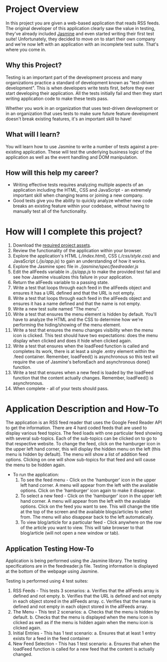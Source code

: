 # Project Overview

In this project you are given a web-based application that reads RSS feeds. The original developer of this application clearly saw the value in testing, they've already included [Jasmine](http://jasmine.github.io/) and even started writing their first test suite! Unfortunately, they decided to move on to start their own company and we're now left with an application with an incomplete test suite. That's where you come in.


## Why this Project?

Testing is an important part of the development process and many organizations practice a standard of development known as "test-driven development". This is when developers write tests first, before they ever start developing their application. All the tests initially fail and then they start writing application code to make these tests pass.

Whether you work in an organization that uses test-driven development or in an organization that uses tests to make sure future feature development doesn't break existing features, it's an important skill to have!


## What will I learn?

You will learn how to use Jasmine to write a number of tests against a pre-existing application. These will test the underlying business logic of the application as well as the event handling and DOM manipulation.


## How will this help my career?

* Writing effective tests requires analyzing multiple aspects of an application including the HTML, CSS and JavaScript - an extremely important skill when changing teams or joining a new company.
* Good tests give you the ability to quickly analyze whether new code breaks an existing feature within your codebase, without having to manually test all of the functionality.


# How will I complete this project?

1. Download the [required project assets](http://github.com/udacity/frontend-nanodegree-feedreader).
2. Review the functionality of the application within your browser.
3. Explore the application's HTML (*./index.html*), CSS (*./css/style.css*) and JavaScript (*./js/app.js*) to gain an understanding of how it works.
4. Explore the Jasmine spec file in *./jasmine/spec/feedreader.js*
5. Edit the allFeeds variable in *./js/app.js* to make the provided test fail and see how Jasmine visualizes this failure in your application.
6. Return the allFeeds variable to a passing state.
7. Write a test that loops through each feed in the allFeeds object and ensures it has a URL defined and that the URL is not empty.
8. Write a test that loops through each feed in the allFeeds object and ensures it has a name defined and that the name is not empty.
9. Write a new test suite named "The menu".
10. Write a test that ensures the menu element is hidden by default. You'll have to analyze the HTML and the CSS to determine how we're performing the hiding/showing of the menu element.
11. Write a test that ensures the menu changes visibility when the menu icon is clicked. This test should have two expectations: does the menu display when clicked and does it hide when clicked again.
12. Write a test that ensures when the loadFeed function is called and completes its work, there is at least a single .entry element within the .feed container. Remember, loadFeed() is asynchronous so this test wil require the use of Jasmine's beforeEach and asynchronous done() function.
13. Write a test that ensures when a new feed is loaded by the loadFeed function that the content actually changes. Remember, loadFeed() is asynchronous.
14. When complete - all of your tests should pass.

# Application Description and How-To
The application is an RSS feed reader that uses the Google Feed Reader API to get the 
information. There are 4 hard coded feeds that are used to display various feed topics.
The feed loads with one particular feed showing with several sub-topics. Each of the sub-topics
can be clicked on to go to that respective website. To change the feed, click on the 
hamburger icon in the upper left hand corner, this will display the hidden menu on the
left (this menu is hidden by default). The menu will show a list of addition feed options.
Clicking on one will show sub-topics for that feed and will cause the menu to be hidden
again.
* To run the application:
	1. To see the feed menu - Click on the 'hamburger' icon in the upper left hand corner.
	   A menu will appear from the left with the available options. Click on the 'hamburger'
	   icon again to make it disappear.
	1. To select a new feed - Click on the 'hamburger' icon in the upper left hand corner.
	   A menu will appear from the left with the available options. Click on the feed you
	   want to see. This will change the title at the top of the screen and the available
	   blogs/articles to select from. The menu will also disappear back to the left automatically.
	2. To view blog/article for a particular feed - Click anywhere on the row of the article 
	   you want to view. This will take browser to that blog/article (will not open a new
	   window or tab).

## Application Testing How-To
Application is being performed using the Jasmine library. The testing specifications are
in the feedreader.js file. Testing information is displayed at the bottom of the webpage
using Jasmine.

Testing is performed using 4 test suites:
1.  RSS Feeds - This tests 3 scenarios:
	a.  Verifies that the allFeeds array is defined and not empty.
	b.  Verifies that the URL is defined and not empty in each object stored in the
		allFeeds array.
	c.  Verifies that the name is defined and not empty in each object stored in the
		allFeeds array.
2.  The Menu - This test 2 scenarios:
	a.  Checks that the menu is hidden by default.
	b.  Checks that the menu is displayed when the menu icon is clicked as well as if the
		menu is hidden again when the menu icon is clicked again.
3.  Initial Entries - This has 1 test scenario:
	a.  Ensures that at least 1 entry exists for a feed in the feed container
4.  New Feed Selection - This has 1 test scenario:
	a.  Ensures that when the loadFeed function is called for a new feed that the content
		is actually changed.
